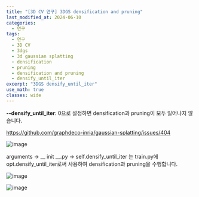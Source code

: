 ```yaml
---
title: "[3D CV 연구] 3DGS densification and pruning"
last_modified_at: 2024-06-10
categories:
  - 연구
tags:
  - 연구
  - 3D CV
  - 3dgs
  - 3d gaussian splatting
  - densification
  - pruning
  - densification and pruning
  - densify_until_iter
excerpt: "3DGS densify_until_iter"
use_math: true
classes: wide
---
```


**--densify_until_iter**: 0으로 설정하면 densification과 pruning이 모두 일어나지 않습니다.

https://github.com/graphdeco-inria/gaussian-splatting/issues/404

![image](https://github.com/sandokim/sandokim.github.io/assets/74639652/b65b164a-b935-4865-b817-73056083e635)

arguments -> __ init __.py -> self.densify_until_iter 는 train.py에 opt.densify_until_iter로써 사용하여 densification과 pruning을 수행합니다.

![image](https://github.com/sandokim/sandokim.github.io/assets/74639652/59b10ec1-df8e-4034-a3fa-fa470294a2d6)

![image](https://github.com/sandokim/sandokim.github.io/assets/74639652/7d6730d7-7c22-46de-bb23-19af3fd3174a)
